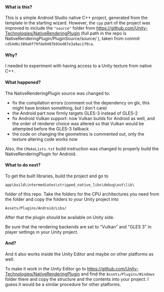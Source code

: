 #### What is this?

This is a simple Android Studio native C++ project, generated
from the template in the starting wizard. However, the `cpp` part
of the project was improved to include the `"source"` folder
from https://github.com/Unity-Technologies/NativeRenderingPlugin (full
path in the repo is NativeRenderingPlugin/PluginSource/source/ ), taken
from commit `cd54d6c389a0f79fde9407b93ed87e3a9ac1f0ca`.

#### Why?

I needed to experiment with having access to a Unity texture from native C++.

#### What happened?

The NativeRenderingPlugin source was changed to:
- fix the compilation errors (comment out the dependency on glx, this might have broken something, but I don't care)
- the Android part now firmly targets GLES-3 instead of GLES-2
- fix Android Vulkan support: now Vulkan builds for Android as well, and the order of renderer choice was altered so that Vulkan would be attempted before the GLES-3 fallback
- the code on changing the geometries is commented out, only the texture altering code works now

Also, the `CMakeLists.txt` build instruction was changed to properly build
the NativeRenderingPlugin for Android.

#### What to do next?

To get the built libraries, build the project and go to

```app\build\intermediates\stripped_native_libs\debug\out\lib\```

folder of this repo. Take the folders for the CPU architectures you need
from the folder and copy the folders to your Unity project into

```Assets/Plugins/Android/Libs/```

After that the plugin should be available on Unity side.

Be sure that the rendering backends are set to "Vulkan" and "GLES 3"
in player settings in your Unity project.

#### And?

And it also works inside the Unity Editor and maybe on other platforms
as well.

To make it work in the Unity Editor go to https://github.com/Unity-Technologies/NativeRenderingPlugin
and find the `Assets/Plugins/Windows` folder there and copy the structure and
the contents into your project. I guess it would be a similar procedure for
other platforms.